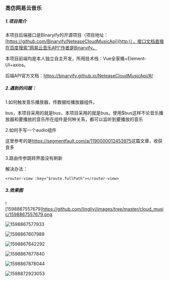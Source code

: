 ### 高仿网易云音乐

##### 1.**项目简介**

本项目后端接口是Binaryify的开源项目（项目地址：[https://github.com/Binaryify/NeteaseCloudMusicApi](http:)），接口文档直接在百度搜索“网易云音乐API”作者是Binaryify。

本项目前端均是本人独立自主开发，所用技术栈：Vue全家桶+Element-UI+axios。

后端API官方文档：[<https://binaryify.github.io/NeteaseCloudMusicApi/#/>](http:)

##### 2.遇到的问题：

1.如何触发音乐播放器，传数据给播放器组件。

bus，本项目采用的就是bus，本项目采用的就是bus。使用$bus这样不论音乐播放器和要播放的音乐所在组件是何种关系，都可以监听到要播放的音乐

2.如何手写一个audio组件

这里参考的是<https://segmentfault.com/a/1190000012453975>这篇文章，收获良多

3.路由传参跳转界面没有刷新

解决办法：

`<router-view :key="$route.fullPath"></router-view>`



##### 3.效果图



![1598867557679]<https://github.com/lingliyi/images/tree/master/cloud_music/1598867557679.png>



![1598867577933](https://github.com/lingliyi/images/tree/master/cloud_music/1598867577933.png)



![1598867607989](https://github.com/lingliyi/images/tree/master/cloud_music/1598867607989.png)

![1598867642292](https://github.com/lingliyi/images/tree/master/cloud_music/1598867642292.png)



![1598867677840](https://github.com/lingliyi/images/tree/master/cloud_music/1598867677840.png)



![1598867878044](https://github.com/lingliyi/images/tree/master/cloud_music/1598867878044.png)

![1598872923053](https://github.com/lingliyi/images/tree/master/cloud_music/1598872923053.png)

